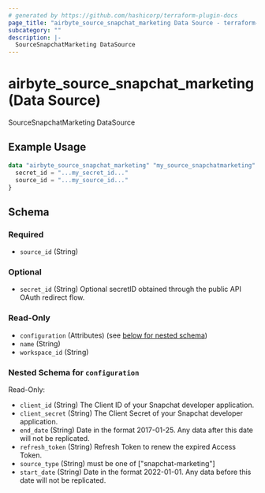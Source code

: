 ```yaml
---
# generated by https://github.com/hashicorp/terraform-plugin-docs
page_title: "airbyte_source_snapchat_marketing Data Source - terraform-provider-airbyte"
subcategory: ""
description: |-
  SourceSnapchatMarketing DataSource
---
```


# airbyte_source_snapchat_marketing (Data Source)

SourceSnapchatMarketing DataSource

## Example Usage

```terraform
data "airbyte_source_snapchat_marketing" "my_source_snapchatmarketing" {
  secret_id = "...my_secret_id..."
  source_id = "...my_source_id..."
}
```

<!-- schema generated by tfplugindocs -->
## Schema

### Required

- `source_id` (String)

### Optional

- `secret_id` (String) Optional secretID obtained through the public API OAuth redirect flow.

### Read-Only

- `configuration` (Attributes) (see [below for nested schema](#nestedatt--configuration))
- `name` (String)
- `workspace_id` (String)

<a id="nestedatt--configuration"></a>
### Nested Schema for `configuration`

Read-Only:

- `client_id` (String) The Client ID of your Snapchat developer application.
- `client_secret` (String) The Client Secret of your Snapchat developer application.
- `end_date` (String) Date in the format 2017-01-25. Any data after this date will not be replicated.
- `refresh_token` (String) Refresh Token to renew the expired Access Token.
- `source_type` (String) must be one of ["snapchat-marketing"]
- `start_date` (String) Date in the format 2022-01-01. Any data before this date will not be replicated.


